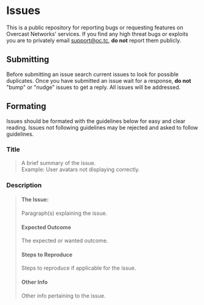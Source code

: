 Issues
======
This is a public repository for reporting bugs or requesting features on Overcast Networks' services. If you find any high threat bugs or exploits you are to privately email support@oc.tc, **do not** report them publicly.

## Submitting
Before submitting an issue search current issues to look for possible duplicates. Once you have submitted an issue wait for a response, **do not** "bump" or "nudge" issues to get a reply. All issues will be addressed.

## Formating
Issues should be formated with the guidelines below for easy and clear reading. Issues not following guidelines may be rejected and asked to follow guidelines.

### Title
> A brief summary of the issue.  
> Example: User avatars not displaying correctly.

### Description
> #### The Issue:
> Paragraph(s) explaining the issue.
>
> #### Expected Outcome
> The expected or wanted outcome.
>
> #### Steps to Reproduce
> Steps to reproduce if applicable for the issue.
>
> #### Other Info
> Other info pertaining to the issue.
